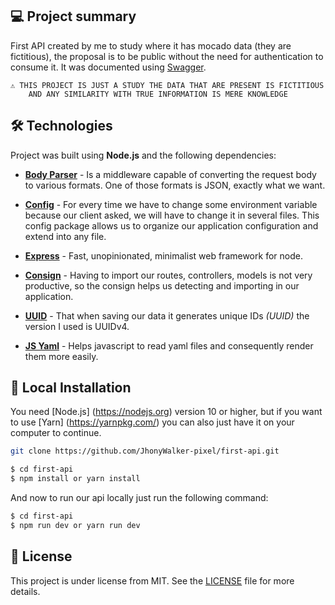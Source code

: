 ## 💻 Project summary

First API created by me to study where it has mocado data (they are fictitious), the proposal is to be public without the need for authentication to consume it. It was documented using [Swagger](https://swagger.io/).

```text
⚠ THIS PROJECT IS JUST A STUDY THE DATA THAT ARE PRESENT IS FICTITIOUS
    AND ANY SIMILARITY WITH TRUE INFORMATION IS MERE KNOWLEDGE
```

## 🛠 Technologies

Project was built using **Node.js** and the following dependencies:

- **[Body Parser](https://www.npmjs.com/package/body-parser)** - Is a middleware capable of converting the request body to various formats. One of those formats is JSON, exactly what we want.

- **[Config](https://www.npmjs.com/package/config)** - For every time we have to change some environment variable because our client asked, we will have to change it in several files. This config package allows us to organize our application configuration and extend into any file.

- **[Express](https://www.npmjs.com/package/express)** - Fast, unopinionated, minimalist web framework for node.

- **[Consign](https://www.npmjs.com/package/consign)** - Having to import our routes, controllers, models is not very productive, so the consign helps us detecting and importing in our application.

- **[UUID](https://www.npmjs.com/package/consign)** - That when saving our data it generates unique IDs _(UUID)_ the version I used is UUIDv4.

- **[JS Yaml](https://www.npmjs.com/package/js-yaml)** - Helps javascript to read yaml files and consequently render them more easily.

## 🔨 Local Installation

You need [Node.js] (https://nodejs.org) version 10 or higher, but if you want to use [Yarn] (https://yarnpkg.com/) you can also just have it on your computer to continue.

```bash
git clone https://github.com/JhonyWalker-pixel/first-api.git

$ cd first-api
$ npm install or yarn install
```

And now to run our api locally just run the following command:

```bash
$ cd first-api
$ npm run dev or yarn run dev
```

## 📖 License

This project is under license from MIT. See the [LICENSE](LICENSE.md) file for more details.
